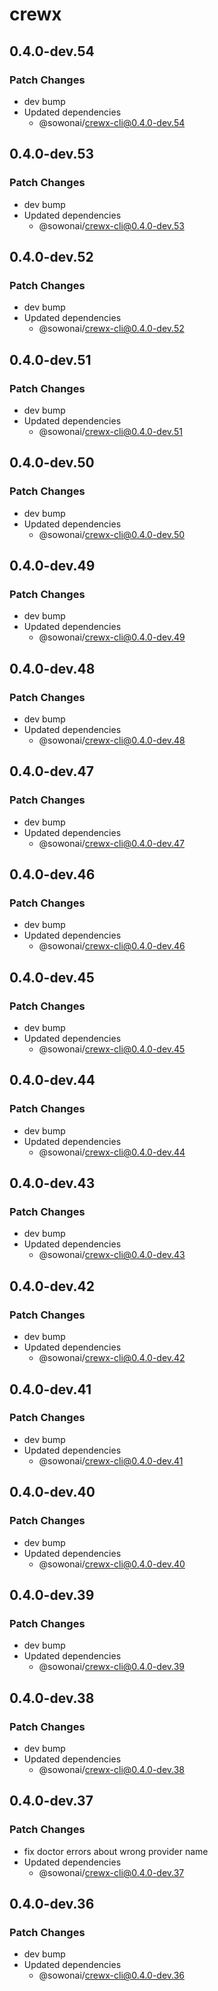 # crewx

## 0.4.0-dev.54

### Patch Changes

- dev bump
- Updated dependencies
  - @sowonai/crewx-cli@0.4.0-dev.54

## 0.4.0-dev.53

### Patch Changes

- dev bump
- Updated dependencies
  - @sowonai/crewx-cli@0.4.0-dev.53

## 0.4.0-dev.52

### Patch Changes

- dev bump
- Updated dependencies
  - @sowonai/crewx-cli@0.4.0-dev.52

## 0.4.0-dev.51

### Patch Changes

- dev bump
- Updated dependencies
  - @sowonai/crewx-cli@0.4.0-dev.51

## 0.4.0-dev.50

### Patch Changes

- dev bump
- Updated dependencies
  - @sowonai/crewx-cli@0.4.0-dev.50

## 0.4.0-dev.49

### Patch Changes

- dev bump
- Updated dependencies
  - @sowonai/crewx-cli@0.4.0-dev.49

## 0.4.0-dev.48

### Patch Changes

- dev bump
- Updated dependencies
  - @sowonai/crewx-cli@0.4.0-dev.48

## 0.4.0-dev.47

### Patch Changes

- dev bump
- Updated dependencies
  - @sowonai/crewx-cli@0.4.0-dev.47

## 0.4.0-dev.46

### Patch Changes

- dev bump
- Updated dependencies
  - @sowonai/crewx-cli@0.4.0-dev.46

## 0.4.0-dev.45

### Patch Changes

- dev bump
- Updated dependencies
  - @sowonai/crewx-cli@0.4.0-dev.45

## 0.4.0-dev.44

### Patch Changes

- dev bump
- Updated dependencies
  - @sowonai/crewx-cli@0.4.0-dev.44

## 0.4.0-dev.43

### Patch Changes

- dev bump
- Updated dependencies
  - @sowonai/crewx-cli@0.4.0-dev.43

## 0.4.0-dev.42

### Patch Changes

- dev bump
- Updated dependencies
  - @sowonai/crewx-cli@0.4.0-dev.42

## 0.4.0-dev.41

### Patch Changes

- dev bump
- Updated dependencies
  - @sowonai/crewx-cli@0.4.0-dev.41

## 0.4.0-dev.40

### Patch Changes

- dev bump
- Updated dependencies
  - @sowonai/crewx-cli@0.4.0-dev.40

## 0.4.0-dev.39

### Patch Changes

- dev bump
- Updated dependencies
  - @sowonai/crewx-cli@0.4.0-dev.39

## 0.4.0-dev.38

### Patch Changes

- dev bump
- Updated dependencies
  - @sowonai/crewx-cli@0.4.0-dev.38

## 0.4.0-dev.37

### Patch Changes

- fix doctor errors about wrong provider name
- Updated dependencies
  - @sowonai/crewx-cli@0.4.0-dev.37

## 0.4.0-dev.36

### Patch Changes

- dev bump
- Updated dependencies
  - @sowonai/crewx-cli@0.4.0-dev.36

